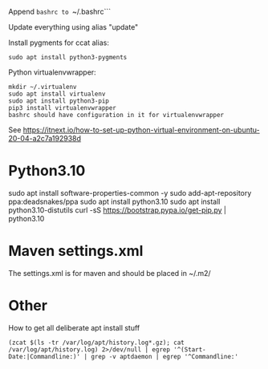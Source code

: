 Append ```bashrc to ```~/.bashrc```

Update everything using alias "update"

Install pygments for ccat alias:
```
sudo apt install python3-pygments
```

Python virtualenvwrapper:
```
mkdir ~/.virtualenv
sudo apt install virtualenv
sudo apt install python3-pip
pip3 install virtualenvwrapper
bashrc should have configuration in it for virtualenvwrapper
```
See https://itnext.io/how-to-set-up-python-virtual-environment-on-ubuntu-20-04-a2c7a192938d

# Python3.10
sudo apt install software-properties-common -y
sudo add-apt-repository ppa:deadsnakes/ppa
sudo apt install python3.10
sudo apt install python3.10-distutils
curl -sS https://bootstrap.pypa.io/get-pip.py | python3.10

# Maven settings.xml
The settings.xml is for maven and should be placed in ~/.m2/

# Other
How to get all deliberate apt install stuff 
```
(zcat $(ls -tr /var/log/apt/history.log*.gz); cat /var/log/apt/history.log) 2>/dev/null | egrep '^(Start-Date:|Commandline:)' | grep -v aptdaemon | egrep '^Commandline:'
```
